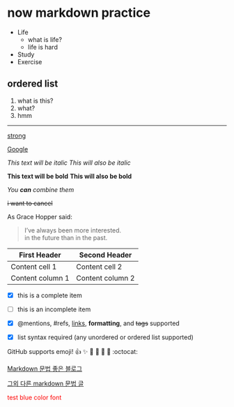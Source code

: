# now markdown practice

* Life
  * what is life? 
  * life is hard 
* Study
* Exercise

## ordered list 
1. what is this? 
2. what? 
3. hmm 

***

<ins>strong</ins>

[Google](http://google.com)


*This text will be italic* 
_This will also be italic_ 

**This text will be bold** 
__This will also be bold__ 

*You **can** combine them*

~~i want to cancel~~

As Grace Hopper said: 

> I’ve always been more interested.    
> in the future than in the past.


First Header | Second Header 
------------ | ------------- 
Content cell 1 | Content cell 2 
Content column 1 | Content column 2



- [x] this is a complete item 
- [ ] this is an incomplete item 
- [x] @mentions, #refs, [links](), **formatting**, and <del>tags</del> supported 
- [x] list syntax required (any unordered or ordered list supported)


GitHub supports emoji! 
:+1: :sparkles: :camel: :tada: 
:rocket: :metal: :octocat:


[Markdown 문법 좋은 블로그](https://m.post.naver.com/viewer/postView.nhn?volumeNo=24627214&memberNo=42458017&vType=VERTICAL)

[그외 다른 markdown 문법 글](https://gist.github.com/ihoneymon/652be052a0727ad59601)


<font color='red'>test blue color font</font>
